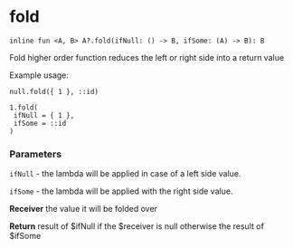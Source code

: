 # fold

`inline fun <A, B> A?.fold(ifNull: () -> B, ifSome: (A) -> B): B`

Fold higher order function reduces the left or right side into a return value

Example usage:

```
null.fold({ 1 }, ::id)
```

```
1.fold(
 ifNull = { 1 },
 ifSome = ::id
)
```

### Parameters

`ifNull` - the lambda will be applied in case of a left side value.

`ifSome` - the lambda will be applied with the right side value.

**Receiver**
the value it will be folded over

**Return**
result of $ifNull if the $receiver is null otherwise the result of $ifSome

